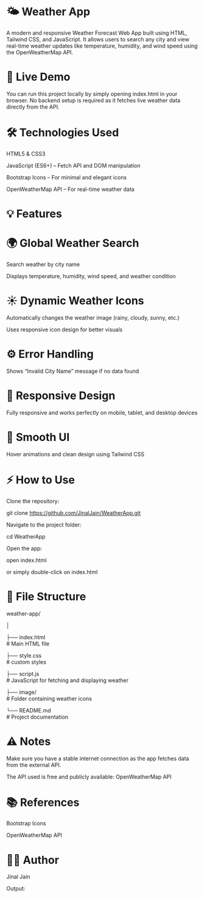 # 🌤️ Weather App

A modern and responsive Weather Forecast Web App built using HTML, Tailwind CSS, and JavaScript.
It allows users to search any city and view real-time weather updates like temperature, humidity, and wind speed using the OpenWeatherMap API.

# 🔗 Live Demo

You can run this project locally by simply opening index.html in your browser.
No backend setup is required as it fetches live weather data directly from the API.

# 🛠️ Technologies Used

HTML5 & CSS3

JavaScript (ES6+) – Fetch API and DOM manipulation

Bootstrap Icons – For minimal and elegant icons

OpenWeatherMap API – For real-time weather data

# 💡 Features

# 🌍 Global Weather Search

Search weather by city name

Displays temperature, humidity, wind speed, and weather condition

# ☀️ Dynamic Weather Icons

Automatically changes the weather image (rainy, cloudy, sunny, etc.)

Uses responsive icon design for better visuals

# ⚙️ Error Handling

Shows “Invalid City Name” message if no data found

# 📱 Responsive Design

Fully responsive and works perfectly on mobile, tablet, and desktop devices

# 🧭 Smooth UI

Hover animations and clean design using Tailwind CSS

# ⚡ How to Use

Clone the repository:

git clone https://github.com/JinalJain/WeatherApp.git

Navigate to the project folder:

cd WeatherApp

Open the app:

open index.html

or simply double-click on index.html

# 🔧 File Structure

weather-app/

│

├── index.html                         
                    # Main HTML file

├── style.css                          
                    # custom styles

├── script.js                          
                    # JavaScript for fetching and displaying weather

├── image/                             
                    # Folder containing weather icons

└── README.md                          
                    # Project documentation

# ⚠️ Notes

Make sure you have a stable internet connection as the app fetches data from the external API.

The API used is free and publicly available: OpenWeatherMap API

# 📚 References

Bootstrap Icons

OpenWeatherMap API

# 👩‍💻 Author

Jinal Jain

Output:
![]()
![]()
